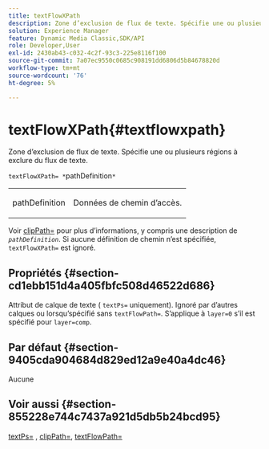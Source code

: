 ```yaml
---
title: textFlowXPath
description: Zone d’exclusion de flux de texte. Spécifie une ou plusieurs régions à exclure du flux de texte.
solution: Experience Manager
feature: Dynamic Media Classic,SDK/API
role: Developer,User
exl-id: 2430ab43-c032-4c2f-93c3-225e8116f100
source-git-commit: 7a07ec9550c0685c908191dd6806d5b84678820d
workflow-type: tm+mt
source-wordcount: '76'
ht-degree: 5%

---
```


# textFlowXPath{#textflowxpath}

Zone d’exclusion de flux de texte. Spécifie une ou plusieurs régions à exclure du flux de texte.

`textFlowXPath= *`pathDefinition`*`

<table id="simpletable_7E0EA48AEBB5426CBE948FCA18882C66"> 
 <tr class="strow"> 
  <td class="stentry"> <p><span class="varname"> pathDefinition</span> </p> </td> 
  <td class="stentry"> <p>Données de chemin d’accès. </p></td> 
 </tr> 
</table>

Voir [clipPath=](../../../../../is-api/http-ref/image-serving-api-ref/c-http-protocol-reference/c-command-reference/r-clippath.md#reference-8139b1b52dc54749b51b109521ddf83d) pour plus d’informations, y compris une description de *`pathDefinition`*. Si aucune définition de chemin n’est spécifiée, `textFlowXPath=` est ignoré.

## Propriétés {#section-cd1ebb151d4a405fbfc508d46522d686}

Attribut de calque de texte ( `textPs=` uniquement). Ignoré par d’autres calques ou lorsqu’spécifié sans `textFlowPath=`. S’applique à `layer=0` s’il est spécifié pour `layer=comp`.

## Par défaut {#section-9405cda904684d829ed12a9e40a4dc46}

Aucune

## Voir aussi {#section-855228e744c7437a921d5db5b24bcd95}

[textPs=](../../../../../is-api/http-ref/image-serving-api-ref/c-http-protocol-reference/c-command-reference/r-textps.md#reference-4209a2a6169f44278da2647cfb0cd767) , [clipPath=](../../../../../is-api/http-ref/image-serving-api-ref/c-http-protocol-reference/c-command-reference/r-clippath.md#reference-8139b1b52dc54749b51b109521ddf83d), [textFlowPath=](../../../../../is-api/http-ref/image-serving-api-ref/c-http-protocol-reference/c-command-reference/r-textflowpath.md#reference-0b8d9493d71342f0b6a64a6d221584ef)
